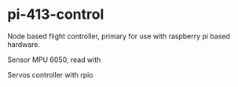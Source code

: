 # pi-413-control

Node based flight controller, primary for use with raspberry pi based hardware.

Sensor MPU 6050, read with 

Servos controller with rpio


